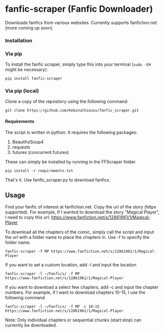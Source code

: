 # fanfic-scraper (Fanfic Downloader)
Downloads fanfics from various websites.
Currently supports fanfiction.net (more coming up soon).

### Installation

### Via pip
To install the fanfic scraper, simply type this into your terminal (```sudo -EH``` might be necessary):
```
pip install fanfic-scraper
```

### Via pip (local)
Clone a copy of the repository using the following command:

```
git clone https://github.com/KebinuChiousu/fanfic_scraper.git
```

#### Requirements
The script is written in python. It requires the following packages:
1. BeautifulSoup4
2. requests
3. futures (concurrent.futures)

These can simply be installed by running in the FFScraper folder.
```
pip install -r requirements.txt
```

That's it. Use fanfic_scraper.py to download fanfics.

## Usage

Find your fanfic of interest at fanfiction.net. Copy the url of the story (https supported).
For example, If I wanted to download the story "Magical Player", I need to copy this url:
https://www.fanfiction.net/s/12861961/1/Magical-Player

To download all the chapters of the comic, simply call the script and input the url with a folder name to place the chapters in. Use -f to specify the folder name.
```
fanfic-scraper -f MP https://www.fanfiction.net/s/12861961/1/Magical-Player 
```

If you want to set a custom location, add -l and input the location
```
fanfic-scraper -l ~/Fanfics/ -f MP https://www.fanfiction.net/s/12861961/1/Magical-Player 
```

If you want to download a select few chapters, add -c and input the chapter numbers.
For example, if I want to download chapters 10-15, I use the following command

```
fanfic-scraper -l ~/Fanfics/ -f MP -c 10:15 https://www.fanfiction.net/s/12861961/1/Magical-Player
```

Note: Only individual chapters or sequential chunks (start:stop) can currently be downloaded.
